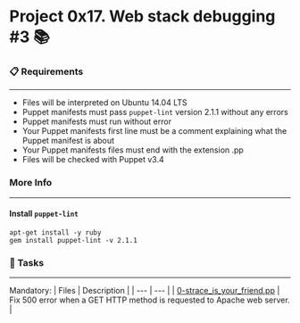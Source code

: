 # Project 0x17. Web stack debugging #3 📚

### 📋 Requirements
***
* Files will be interpreted on Ubuntu 14.04 LTS
* Puppet manifests must pass `puppet-lint` version 2.1.1 without any errors
* Puppet manifests must run without error
* Your Puppet manifests first line must be a comment explaining what the Puppet manifest is about
* Your Puppet manifests files must end with the extension .pp
* Files will be checked with Puppet v3.4

### More Info
***
#### Install `puppet-lint`

```shell
apt-get install -y ruby
gem install puppet-lint -v 2.1.1
```

### 🎯 Tasks
***
Mandatory:
| Files | Description |
| --- | --- |
| [0-strace_is_your_friend.pp]() | Fix 500 error when a GET HTTP method is requested to Apache web server. |
